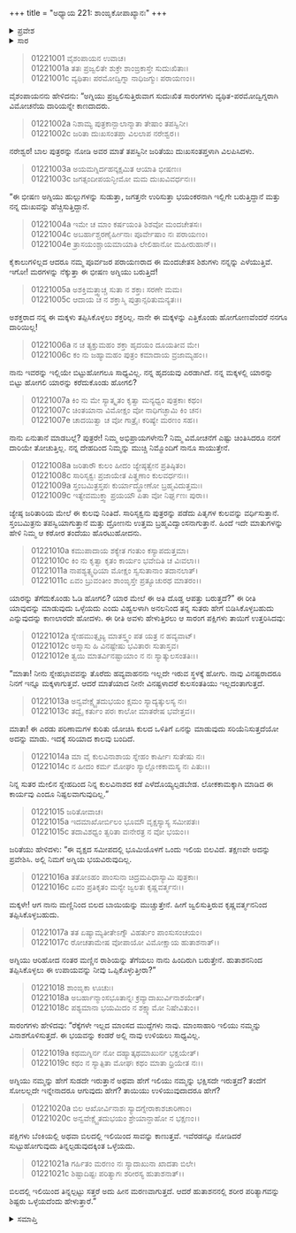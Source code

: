 +++
title = "ಅಧ್ಯಾಯ 221: ಶಾಂಙೃಕೋಪಾಖ್ಯಾನಃ"
+++

<details><summary>ಪ್ರವೇಶ</summary>


।।   ಓಂ ಓಂ ನಮೋ ನಾರಾಯಣಾಯ।।   ಶ್ರೀ ವೇದವ್ಯಾಸಾಯ ನಮಃ ।।

ಶ್ರೀ ಕೃಷ್ಣದ್ವೈಪಾಯನ ವೇದವ್ಯಾಸ ವಿರಚಿತ  

**ಶ್ರೀ ಮಹಾಭಾರತ**

**ಆದಿ ಪರ್ವ**

**ಖಾಂಡವದಾಹ ಪರ್ವ**

**ಅಧ್ಯಾಯ 221**

</details>


<details><summary>ಸಾರ</summary>

ವಿಹ್ವಲರಾದ ಜರಿತೆ ಮತ್ತು ಮಕ್ಕಳು ರೋದಿಸುವುದು (1-21).

</details>


> 01221001 ವೈಶಂಪಾಯನ ಉವಾಚ।  
01221001a ತತಃ ಪ್ರಜ್ವಲಿತೇ ಶುಕ್ರೇ ಶಾಂಙ್ರಕಾಸ್ತೇ ಸುದುಃಖಿತಾಃ।   
01221001c ವ್ಯಥಿತಾಃ ಪರಮೋದ್ವಿಗ್ನಾ ನಾಧಿಜಗ್ಮುಃ ಪರಾಯಣಂ।।

ವೈಶಂಪಾಯನನು ಹೇಳಿದನು: “ಅಗ್ನಿಯು ಪ್ರಜ್ವಲಿಸುತ್ತಿರುವಾಗ ಸುದುಃಖಿತ ಸಾರಂಗಗಳು ವ್ಯಥಿತ-ಪರಮೋದ್ವಿಗ್ನರಾಗಿ ವಿಮೋಚನೆಯ ದಾರಿಯನ್ನೇ ಕಾಣದಾದರು.

> 01221002a ನಿಶಾಮ್ಯ ಪುತ್ರಕಾನ್ಬಾಲಾನ್ಮಾತಾ ತೇಷಾಂ ತಪಸ್ವಿನೀ।  
01221002c ಜರಿತಾ ದುಃಖಸಂತಪ್ತಾ ವಿಲಲಾಪ ನರೇಶ್ವರ।।

ನರೇಶ್ವರ! ಬಾಲ ಪುತ್ರರನ್ನು ನೋಡಿ ಅವರ ಮಾತೆ ತಪಸ್ವಿನೀ ಜರಿತೆಯು ದುಃಖಸಂತಪ್ತಳಾಗಿ ವಿಲಪಿಸಿದಳು.

> 01221003a ಅಯಮಗ್ನಿರ್ದಹನ್ಕಕ್ಷಮಿತ ಆಯಾತಿ ಭೀಷಣಃ।  
01221003c ಜಗತ್ಸಂದೀಪಯನ್ಭೀಮೋ ಮಮ ದುಃಖವಿವರ್ಧನಃ।।

“ಈ ಭೀಷಣ ಅಗ್ನಿಯು ಹುಲ್ಲುಗಳನ್ನು ಸುಡುತ್ತಾ, ಜಗತ್ತನೇ ಉರಿಸುತ್ತಾ ಭಯಂಕರನಾಗಿ ಇಲ್ಲಿಗೇ ಬರುತ್ತಿದ್ದಾನೆ ಮತ್ತು ನನ್ನ ದುಃಖವನ್ನು ಹೆಚ್ಚಿಸುತ್ತಿದ್ದಾನೆ.

> 01221004a ಇಮೇ ಚ ಮಾಂ ಕರ್ಷಯಂತಿ ಶಿಶವೋ ಮಂದಚೇತಸಃ।  
01221004c ಅಬರ್ಹಾಶ್ಚರಣೈರ್ಹೀನಾಃ ಪೂರ್ವೇಷಾಂ ನಃ ಪರಾಯಣಂ।  
01221004e ತ್ರಾಸಯಂಶ್ಚಾಯಮಾಯಾತಿ ಲೇಲಿಹಾನೋ ಮಹೀರುಹಾನ್।।

ಕೈಕಾಲುಗಳಿಲ್ಲದ ಆದರೂ ನಮ್ಮ ಪೂರ್ವಜರ ಪರಾಯಣರಾದ ಈ ಮಂದಚೇತಸ ಶಿಶುಗಳು ನನ್ನನ್ನು ಎಳೆಯುತ್ತಿವೆ. ಇಗೋ! ಮರಗಳನ್ನು ನೆಕ್ಕುತ್ತಾ ಈ ಭೀಷಣ ಅಗ್ನಿಯು ಬರುತ್ತಿದೆ!

> 01221005a ಅಶಕ್ತಿಮತ್ತ್ವಾಚ್ಚ ಸುತಾ ನ ಶಕ್ತಾಃ ಸರಣೇ ಮಮ।   
01221005c ಆದಾಯ ಚ ನ ಶಕ್ತಾಸ್ಮಿ ಪುತ್ರಾನ್ಸರಿತುಮನ್ಯತಃ।।

ಅಶಕ್ತರಾದ ನನ್ನ ಈ ಮಕ್ಕಳು ತಪ್ಪಿಸಿಕೊಳ್ಳಲು ಶಕ್ತರಿಲ್ಲ. ನಾನೇ ಈ ಮಕ್ಕಳನ್ನು ಎತ್ತಿಕೊಂಡು ಹೋಗೋಣವೆಂದರೆ ನನಗೂ ದಾರಿಯಿಲ್ಲ!

> 01221006a ನ ಚ ತ್ಯಕ್ತುಮಹಂ ಶಕ್ತಾ ಹೃದಯಂ ದೂಯತೀವ ಮೇ।  
01221006c ಕಂ ನು ಜಹ್ಯಾಮಹಂ ಪುತ್ರಂ ಕಮಾದಾಯ ವ್ರಜಾಮ್ಯಹಂ।।

ನಾನು ಇವರನ್ನು ಇಲ್ಲಿಯೇ ಬಿಟ್ಟುಹೋಗಲೂ ಸಾಧ್ಯವಿಲ್ಲ. ನನ್ನ ಹೃದಯವು ಎರಡಾಗಿದೆ. ನನ್ನ ಮಕ್ಕಳಲ್ಲಿ ಯಾರನ್ನು ಬಿಟ್ಟು ಹೋಗಲಿ ಯಾರನ್ನು ಕರೆದುಕೊಂಡು ಹೋಗಲಿ?

> 01221007a ಕಿಂ ನು ಮೇ ಸ್ಯಾತ್ಕೃತಂ ಕೃತ್ವಾ ಮನ್ಯಧ್ವಂ ಪುತ್ರಕಾಃ ಕಥಂ।   
01221007c ಚಿಂತಯಾನಾ ವಿಮೋಕ್ಷಂ ವೋ ನಾಧಿಗಚ್ಛಾಮಿ ಕಿಂ ಚನ।  
01221007e ಚಾದಯಿತ್ವಾ ಚ ವೋ ಗಾತ್ರೈಃ ಕರಿಷ್ಯೇ ಮರಣಂ ಸಹ।।

ನಾನು ಏನುತಾನೆ ಮಾಡಬಲ್ಲೆ? ಪುತ್ರರೇ! ನಿಮ್ಮ ಅಭಿಪ್ರಾಯಗಳೇನು? ನಿಮ್ಮ ವಿಮೋಚನೆಗೆ ಎಷ್ಟು ಚಿಂತಿಸಿದರೂ ನನಗೆ ದಾರಿಯೇ ತೋಚುತ್ತಿಲ್ಲ. ನನ್ನ ದೇಹದಿಂದ ನಿಮ್ಮನ್ನು ಮುಚ್ಚಿ ನಿಮ್ಮೊಂದಿಗೆ ನಾನೂ ಸಾಯುತ್ತೇನೆ.

> 01221008a ಜರಿತಾರೌ ಕುಲಂ ಹೀದಂ ಜ್ಯೇಷ್ಠತ್ವೇನ ಪ್ರತಿಷ್ಠಿತಂ।   
01221008c ಸಾರಿಸೃಕ್ವಃ ಪ್ರಜಾಯೇತ ಪಿತೄಣಾಂ ಕುಲವರ್ಧನಃ।।  
01221009a ಸ್ತಂಬಮಿತ್ರಸ್ತಪಃ ಕುರ್ಯಾದ್ದ್ರೋಣೋ ಬ್ರಹ್ಮವಿದುತ್ತಮಃ।  
01221009c ಇತ್ಯೇವಮುಕ್ತ್ವಾ ಪ್ರಯಯೌ ಪಿತಾ ವೋ ನಿರ್ಘೃಣಃ ಪುರಾ।।

ಜ್ಯೇಷ್ಠ ಜರಿತಾರಿಯ ಮೇಲೆ ಈ ಕುಲವು ನಿಂತಿದೆ. ಸಾರಿಸೃಕ್ವನು ಪುತ್ರರನ್ನು ಪಡೆದು ಪಿತೃಗಳ ಕುಲವನ್ನು ವರ್ಧಿಸುತ್ತಾನೆ. ಸ್ತಂಬಮಿತ್ರನು ತಪಸ್ವಿಯಾಗುತ್ತಾನೆ ಮತ್ತು ದ್ರೋಣನು ಉತ್ತಮ ಬ್ರಹ್ಮವಿದ್ವಾಂಸನಾಗುತ್ತಾನೆ. ಹಿಂದೆ ಇದೇ ಮಾತುಗಳನ್ನು ಹೇಳಿ ನಿಮ್ಮ ಆ ಕಠೋರ ತಂದೆಯು ಹೊರಟುಹೋದನು.

> 01221010a ಕಮುಪಾದಾಯ ಶಕ್ಯೇತ ಗಂತುಂ ಕಸ್ಯಾಪದುತ್ತಮಾ।  
01221010c ಕಿಂ ನು ಕೃತ್ವಾ ಕೃತಂ ಕಾರ್ಯಂ ಭವೇದಿತಿ ಚ ವಿಃವಲಾ।।  
01221011a ನಾಪಶ್ಯತ್ಸ್ವಧಿಯಾ ಮೋಕ್ಷಂ ಸ್ವಸುತಾನಾಂ ತದಾನಲಾತ್।  
01221011c ಏವಂ ಬ್ರುವಂತೀಂ ಶಾಂಙೃಸ್ತೇ ಪ್ರತ್ಯೂಚುರಥ ಮಾತರಂ।।

ಯಾರನ್ನು ತೆಗೆದುಕೊಂಡು ಓಡಿ ಹೋಗಲಿ? ಯಾರ ಮೇಲೆ ಈ ಅತಿ ದೊಡ್ಡ ಆಪತ್ತು ಬರುತ್ತದೆ?” ಈ ರೀತಿ ಯಾವುದನ್ನು ಮಾಡುವುದು ಒಳ್ಳೆಯದು ಎಂದು ವಿಹ್ವಲಳಾಗಿ ಅನಲನಿಂದ ತನ್ನ ಸುತರು ಹೇಗೆ ಬಿಡಿಸಿಕೊಳ್ಳಬಹುದು ಎನ್ನುವುದನ್ನು ಕಾಣಲಾರದೇ ಹೋದಳು. ಈ ರೀತಿ ಅವಳು ಹೇಳುತ್ತಿರಲು ಆ ಸಾರಂಗ ಪಕ್ಷಿಗಳು ತಾಯಿಗೆ ಉತ್ತರಿಸಿದವು:

> 01221012a ಸ್ನೇಹಮುತ್ಸೃಜ್ಯ ಮಾತಸ್ತ್ವಂ ಪತ ಯತ್ರ ನ ಹವ್ಯವಾಟ್।  
01221012c ಅಸ್ಮಾಸು ಹಿ ವಿನಷ್ಟೇಷು ಭವಿತಾರಃ ಸುತಾಸ್ತವ।  
01221012e ತ್ವಯಿ ಮಾತರ್ವಿನಷ್ಟಾಯಾಂ ನ ನಃ ಸ್ಯಾತ್ಕುಲಸಂತತಿಃ।।

“ಮಾತಾ! ನೀನು ಸ್ನೇಹಭಾವವನ್ನು ತೊರೆದು ಹವ್ಯವಾಹನನು ಇಲ್ಲದೇ ಇರುವ ಸ್ಥಳಕ್ಕೆ ಹೋಗು. ನಾವು ವಿನಷ್ಟರಾದರೂ ನಿನಗೆ ಇನ್ನೂ ಮಕ್ಕಳಾಗುತ್ತವೆ. ಆದರೆ ಮಾತೆಯಾದ ನೀನೇ ವಿನಷ್ಟಳಾದರೆ ಕುಲಸಂತತಿಯು ಇಲ್ಲದಂತಾಗುತ್ತದೆ.

> 01221013a ಅನ್ವವೇಕ್ಷ್ಯೈತದುಭಯಂ ಕ್ಷಮಂ ಸ್ಯಾದ್ಯತ್ಕುಲಸ್ಯ ನಃ।  
01221013c ತದ್ವೈ ಕರ್ತುಂ ಪರಃ ಕಾಲೋ ಮಾತರೇಷ ಭವೇತ್ತವ।।

ಮಾತಾ! ಈ ಎರಡು ಪರಿಣಾಮಗಳ ಕುರಿತು ಯೋಚಿಸಿ ಕುಲದ ಒಳಿತಿಗೆ ಏನನ್ನು ಮಾಡುವುದು ಸರಿಯೆನಿಸುತ್ತದೆಯೋ ಅದನ್ನು ಮಾಡು. ಇದಕ್ಕೆ ಸರಿಯಾದ ಕಾಲವು ಬಂದಿದೆ.

> 01221014a ಮಾ ವೈ ಕುಲವಿನಾಶಾಯ ಸ್ನೇಹಂ ಕಾರ್ಷೀಃ ಸುತೇಷು ನಃ।  
01221014c ನ ಹೀದಂ ಕರ್ಮ ಮೋಘಂ ಸ್ಯಾಲ್ಲೋಕಕಾಮಸ್ಯ ನಃ ಪಿತುಃ।।

ನಿನ್ನ ಸುತರ ಮೇಲಿನ ಸ್ನೇಹದಿಂದ ನಿನ್ನ ಕುಲವಿನಾಶದ ಕಡೆ ಎಳೆದೊಯ್ಯಲ್ಪಡಬೇಡ. ಲೋಕಕಾಮಕ್ಕಾಗಿ ಮಾಡಿದ ಈ ಕಾರ್ಯವು ಎಂದೂ ನಿಷ್ಫಲವಾಗುವುದಿಲ್ಲ.”

> 01221015 ಜರಿತೋವಾಚ।  
01221015a ಇದಮಾಖೋರ್ಬಿಲಂ ಭೂಮೌ ವೃಕ್ಷಸ್ಯಾಸ್ಯ ಸಮೀಪತಃ।   
01221015c ತದಾವಿಶಧ್ವಂ ತ್ವರಿತಾ ವಃನೇರತ್ರ ನ ವೋ ಭಯಂ।।

ಜರಿತೆಯು ಹೇಳಿದಳು: “ಈ ವೃಕ್ಷದ ಸಮೀಪದಲ್ಲಿ ಭೂಮಿಯೊಳಗೆ ಒಂದು ಇಲಿಯ ಬಿಲವಿದೆ. ತಕ್ಷಣವೇ ಅದನ್ನು ಪ್ರವೇಶಿಸಿ. ಅಲ್ಲಿ ನಿಮಗೆ ಅಗ್ನಿಯ ಭಯವಿರುವುದಿಲ್ಲ.

> 01221016a ತತೋಽಹಂ ಪಾಂಸುನಾ ಚಿದ್ರಮಪಿಧಾಸ್ಯಾಮಿ ಪುತ್ರಕಾಃ।  
01221016c ಏವಂ ಪ್ರತಿಕೃತಂ ಮನ್ಯೇ ಜ್ವಲತಃ ಕೃಷ್ಣವರ್ತ್ಮನಃ।।

ಮಕ್ಕಳೇ! ಆಗ ನಾನು ಮಣ್ಣಿನಿಂದ ಬಿಲದ ಬಾಯಿಯನ್ನು ಮುಚ್ಚುತ್ತೇನೆ. ಹೀಗೆ ಜ್ವಲಿಸುತ್ತಿರುವ ಕೃಷ್ಣವರ್ತ್ಮನನಿಂದ ತಪ್ಪಿಸಿಕೊಳ್ಳಬಹುದು.

> 01221017a ತತ ಏಷ್ಯಾಮ್ಯತೀತೇಽಗ್ನೌ ವಿಹರ್ತುಂ ಪಾಂಸುಸಂಚಯಂ।  
01221017c ರೋಚತಾಮೇಷ ವೋಪಾಯೋ ವಿಮೋಕ್ಷಾಯ ಹುತಾಶನಾತ್।।

ಅಗ್ನಿಯು ಆರಿಹೋದ ನಂತರ ಮಣ್ಣಿನ ರಾಶಿಯನ್ನು ತೆಗೆಯಲು ನಾನು ಹಿಂದಿರುಗಿ ಬರುತ್ತೇನೆ. ಹುತಾಶನನಿಂದ ತಪ್ಪಿಸಿಕೊಳ್ಳಲು ಈ ಉಪಾಯವನ್ನು ನೀವು ಒಪ್ಪಿಕೊಳ್ಳುತ್ತೀರಾ?”

> 01221018 ಶಾಂಙೃಕಾ ಊಚುಃ।  
01221018a ಅಬರ್ಹಾನ್ಮಾಂಸಭೂತಾನ್ನಃ ಕ್ರವ್ಯಾದಾಖುರ್ವಿನಾಶಯೇತ್।  
01221018c ಪಶ್ಯಮಾನಾ ಭಯಮಿದಂ ನ ಶಕ್ಷ್ಯಾಮೋ ನಿಷೇವಿತುಂ।।

ಸಾರಂಗಗಳು ಹೇಳಿದವು: “ರೆಕ್ಕೆಗಳೇ ಇಲ್ಲದ ಮಾಂಸದ ಮುದ್ದೆಗಳು ನಾವು. ಮಾಂಸಾಹಾರಿ ಇಲಿಯು ನಮ್ಮನ್ನು ವಿನಾಶಗೊಳಿಸುತ್ತದೆ. ಈ ಭಯವನ್ನು ಕಂಡರೆ ಅಲ್ಲಿ ನಾವು ಉಳಿಯಲು ಸಾಧ್ಯವಿಲ್ಲ.

> 01221019a ಕಥಮಗ್ನಿರ್ನ ನೋ ದಹ್ಯಾತ್ಕಥಮಾಖುರ್ನ ಭಕ್ಷಯೇತ್।  
01221019c ಕಥಂ ನ ಸ್ಯಾತ್ಪಿತಾ ಮೋಘಃ ಕಥಂ ಮಾತಾ ಧ್ರಿಯೇತ ನಃ।।

ಅಗ್ನಿಯು ನಮ್ಮನ್ನು ಹೇಗೆ ಸುಡದೇ ಇರುತ್ತಾನೆ ಅಥವಾ ಹೇಗೆ ಇಲಿಯು ನಮ್ಮನ್ನು ಭಕ್ಷಿಸದೇ ಇರುತ್ತದೆ? ತಂದೆಗೆ ಸೋಲಲ್ಲದೇ ಇನ್ನೇನಾದರೂ ಆಗುವುದು ಹೇಗೆ? ತಾಯಿಯು ಉಳಿಯುವುದಾದರೂ ಹೇಗೆ?

> 01221020a ಬಿಲ ಆಖೋರ್ವಿನಾಶಃ ಸ್ಯಾದಗ್ನೇರಾಕಾಶಚಾರಿಣಾಂ।   
01221020c ಅನ್ವವೇಕ್ಷ್ಯೈತದುಭಯಂ ಶ್ರೇಯಾನ್ದಾಹೋ ನ ಭಕ್ಷಣಂ।।

ಪಕ್ಷಿಗಳು ಬೆಂಕಿಯಲ್ಲಿ ಅಥವಾ ಬಿಲದಲ್ಲಿ ಇಲಿಯಿಂದ ಸಾವನ್ನು ಕಾಣುತ್ತವೆ. ಇವೆರಡನ್ನೂ ನೋಡಿದರೆ ಸುಟ್ಟುಹೋಗುವುದು ತಿನ್ನಲ್ಪಡುವುದಕ್ಕಿಂತ ಒಳ್ಳೆಯದು.

> 01221021a ಗರ್ಹಿತಂ ಮರಣಂ ನಃ ಸ್ಯಾದಾಖುನಾ ಖಾದತಾ ಬಿಲೇ।  
01221021c ಶಿಷ್ಟಾದಿಷ್ಟಃ ಪರಿತ್ಯಾಗಃ ಶರೀರಸ್ಯ ಹುತಾಶನಾತ್।।

ಬಿಲದಲ್ಲಿ ಇಲಿಯಿಂದ ತಿನ್ನಲ್ಪಟ್ಟು ಸತ್ತರೆ ಅದು ಹೀನ ಮರಣವಾಗುತ್ತದೆ. ಆದರೆ ಹುತಾಶನನಲ್ಲಿ ಶರೀರ ಪರಿತ್ಯಾಗವನ್ನು ಶಿಷ್ಟರು ಒಳ್ಳೆಯದೆಂದು ಹೇಳುತ್ತಾರೆ.”

<details><summary>ಸಮಾಪ್ತಿ</summary>


ಇತಿ ಶ್ರೀ ಮಹಾಭಾರತೇ ಆದಿಪರ್ವಣಿ ಖಾಂಡವದಾಹಪರ್ವಣಿ ಶಾಂಙೃಕೋಪಾಖ್ಯಾನೇ ಏಕವಿಶಂತ್ಯಾಧಿಕದ್ವಿಶತತಮೋಽಧ್ಯಾಯಃ।।  
ಇದು ಶ್ರೀ ಮಹಾಭಾರತದಲ್ಲಿ ಆದಿಪರ್ವದಲ್ಲಿ ಖಾಂಡವದಾಹಪರ್ವದಲ್ಲಿ ಶಾಂಙೃಕೋಪಾಖ್ಯಾನದಲ್ಲಿ ಇನ್ನೂರಾ ಇಪ್ಪತ್ತೊಂದನೆಯ ಅಧ್ಯಾಯವು.


</details>
